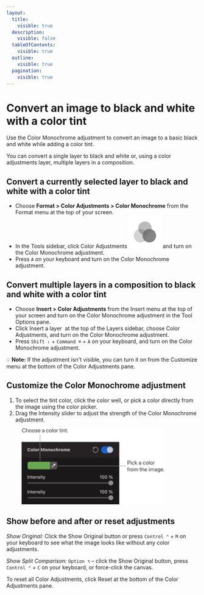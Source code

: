 ```yaml
---
layout:
  title:
    visible: true
  description:
    visible: false
  tableOfContents:
    visible: true
  outline:
    visible: true
  pagination:
    visible: true
---
```


# Convert an image to black and white with a color tint

Use the Color Monochrome adjustment to convert an image to a basic black and white while adding a color tint.

You can convert a single layer to black and white or, using a color adjustments layer, multiple layers in a composition.

## Convert a currently selected layer to black and white with a color tint

* Choose **Format > Color Adjustments > Color Monochrome** from the Format menu at the top of your screen.
* In the Tools sidebar, click Color Adjustments <img src="../.gitbook/assets/Color-Adjustments.png" alt="" data-size="line"> and turn on the Color Monochrome adjustment.
* Press `A` on your keyboard and turn on the Color Monochrome adjustment.

## Convert multiple layers in a composition to black and white with a color tint

* Choose **Insert > Color Adjustments** from the Insert menu at the top of your screen and turn on the Color Monochrome adjustment in the Tool Options pane.
* Click Insert a layer <img src="https://help.pixelmator.com/pixelmator-pro/3.5/assets/English/1648724547000.png" alt="" data-size="line"> at the top of the Layers sidebar, choose Color Adjustments, and turn on the Color Monochrome adjustment.
* Press `Shift ⇧` + `Command ⌘` + `A` on your keyboard, and turn on the Color Monochrome adjustment.

:bulb: **Note:** If the adjustment isn't visible, you can turn it on from the Customize menu at the bottom of the Color Adjustments pane.

## Customize the Color Monochrome adjustment

1. To select the tint color, click the color well, or pick a color directly from the image using the color picker.
2. Drag the Intensity slider to adjust the strength of the Color Monochrome adjustment.

<div align="left">

<figure><img src="../.gitbook/assets/image (8).png" alt="" width="375"><figcaption></figcaption></figure>

</div>

## Show before and after or reset adjustments

_Show Original:_ Click the Show Original button or press `Control ⌃` + `M` on your keyboard to see what the image looks like without any color adjustments.

_Show Split Comparison:_ `Option ⌥` – click the Show Original button, press `Control ⌃` + `C` on your keyboard, or force-click the canvas.

To reset all Color Adjustments, click Reset at the bottom of the Color Adjustments pane.
